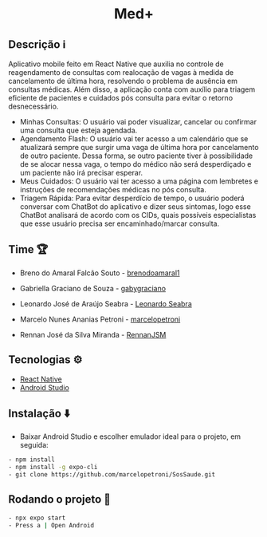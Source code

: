 <h1 align="center">Med+</h1>

## Descrição ℹ️

Aplicativo mobile feito em React Native que auxilia no controle de reagendamento de consultas com realocação de vagas à medida de cancelamento de última hora, resolvendo o problema de ausência em consultas médicas. Além disso, a aplicação conta com auxílio para triagem eficiente de pacientes e cuidados pós consulta para evitar o retorno desnecessário.

- Minhas Consultas: O usuário vai poder visualizar, cancelar ou confirmar uma consulta que esteja agendada.
- Agendamento Flash: O usuário vai ter acesso a um calendário que se atualizará sempre que surgir uma vaga de última hora por cancelamento de outro paciente. Dessa forma, se outro paciente tiver à possibilidade de se alocar nessa vaga, o tempo do médico não será desperdiçado e um paciente não irá precisar esperar.
- Meus Cuidados: O usuário vai ter acesso a uma página com lembretes e instruções de recomendações médicas no pós consulta. 
- Triagem Rápida: Para evitar desperdício de tempo, o usuário poderá conversar com ChatBot do aplicativo e dizer seus sintomas, logo esse ChatBot analisará de acordo com os CIDs, quais possíveis especialistas que esse usuário precisa ser encaminhado/marcar consulta.

## Time 🏆

- Breno do Amaral Falcão Souto - [brenodoamaral1](https://github.com/brenodoamaral1)

- Gabriella Graciano de Souza - [gabygraciano](https://github.com/gabygraciano)

- Leonardo José de Araújo Seabra - [Leonardo Seabra](https://www.linkedin.com/in/leo-seabra-086623275/)

- Marcelo Nunes Ananias Petroni - [marcelopetroni](https://github.com/marcelopetroni)

- Rennan José da Silva Miranda - [RennanJSM](https://github.com/RennanJSM)

## Tecnologias ⚙️

- [React Native](https://reactnative.dev/docs/getting-started)
- [Android Studio](https://developer.android.com/develop?hl=pt-br)
  
## Instalação ⬇️
- Baixar Android Studio e escolher emulador ideal para o projeto, em seguida:
```bash
- npm install
- npm install -g expo-cli
- git clone https://github.com/marcelopetroni/SosSaude.git
```

## Rodando o projeto 🏃
```bash
- npx expo start
- Press a | Open Android
```

